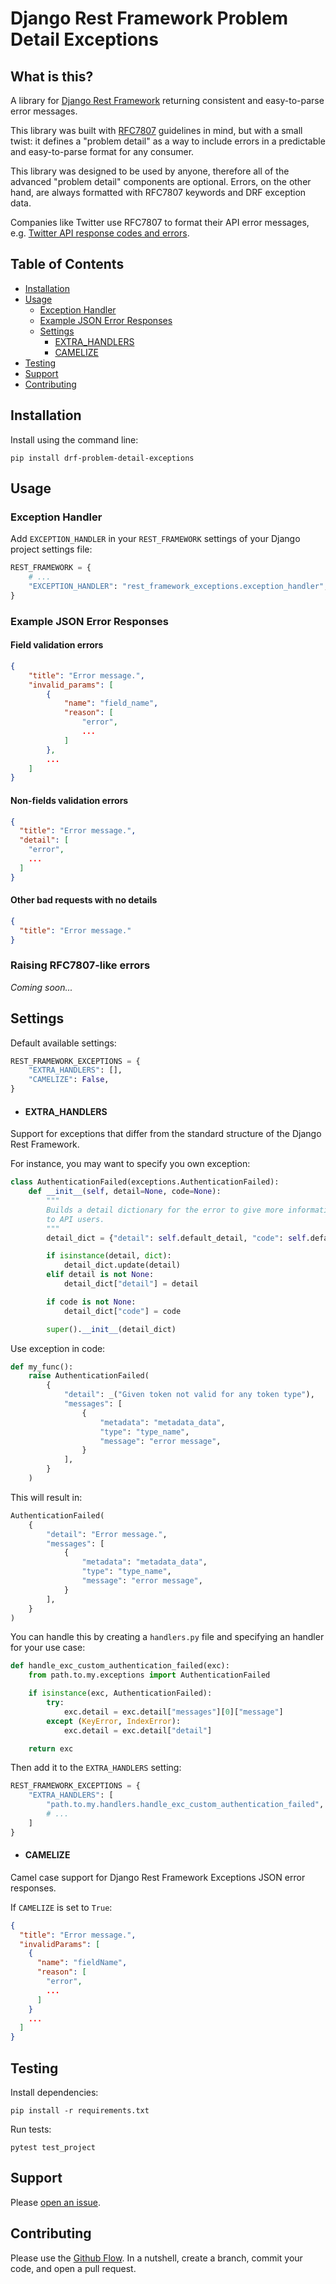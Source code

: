 # Django Rest Framework Problem Detail Exceptions

## What is this?

A library for [Django Rest Framework](https://www.django-rest-framework.org/) returning consistent and easy-to-parse error messages.

This library was built with [RFC7807](https://tools.ietf.org/html/rfc7807) guidelines in mind, but with a small twist: it defines a "problem detail" as a way to include errors in a predictable and easy-to-parse format for any consumer.

This library was designed to be used by anyone, therefore all of the advanced "problem detail" components are optional.
Errors, on the other hand, are always formatted with RFC7807 keywords and DRF exception data.

Companies like Twitter use RFC7807 to format their API error messages, e.g. [Twitter API response codes and errors](https://developer.twitter.com/en/support/twitter-api/error-troubleshooting).

## Table of Contents

- [Installation](#installation)
- [Usage](#usage)
  - [Exception Handler](#exception-handler)
  - [Example JSON Error Responses](#example-json-error-responses)
  - [Settings](#settings)
    - [EXTRA_HANDLERS](#extra_handlers)
    - [CAMELIZE](#camelize)
- [Testing](#testing)
- [Support](#support)
- [Contributing](#contributing)

## Installation

Install using the command line:

```
pip install drf-problem-detail-exceptions
```

## Usage

### Exception Handler

Add `EXCEPTION_HANDLER` in your `REST_FRAMEWORK` settings of your Django project settings file:

```python
REST_FRAMEWORK = {
    # ...
    "EXCEPTION_HANDLER": "rest_framework_exceptions.exception_handler",
}
```

### Example JSON Error Responses

#### Field validation errors

```json
{
    "title": "Error message.",
    "invalid_params": [
        {
            "name": "field_name",
            "reason": [
                "error",
                ...
            ]
        },
        ...
    ]
}
```

#### Non-fields validation errors

```json
{
  "title": "Error message.",
  "detail": [
    "error",
    ...
  ]
}
```

#### Other bad requests with no details

```json
{
  "title": "Error message."
}
```

### Raising RFC7807-like errors

_Coming soon..._

## Settings

Default available settings:

```python
REST_FRAMEWORK_EXCEPTIONS = {
    "EXTRA_HANDLERS": [],
    "CAMELIZE": False,
}
```

- #### EXTRA_HANDLERS

Support for exceptions that differ from the standard structure of the Django Rest Framework.

For instance, you may want to specify you own exception:

```python
class AuthenticationFailed(exceptions.AuthenticationFailed):
    def __init__(self, detail=None, code=None):
        """
        Builds a detail dictionary for the error to give more information
        to API users.
        """
        detail_dict = {"detail": self.default_detail, "code": self.default_code}

        if isinstance(detail, dict):
            detail_dict.update(detail)
        elif detail is not None:
            detail_dict["detail"] = detail

        if code is not None:
            detail_dict["code"] = code

        super().__init__(detail_dict)
```

Use exception in code:

```python
def my_func():
    raise AuthenticationFailed(
        {
            "detail": _("Given token not valid for any token type"),
            "messages": [
                {
                    "metadata": "metadata_data",
                    "type": "type_name",
                    "message": "error message",
                }
            ],
        }
    )
```

This will result in:

```python
AuthenticationFailed(
    {
        "detail": "Error message.",
        "messages": [
            {
                "metadata": "metadata_data",
                "type": "type_name",
                "message": "error message",
            }
        ],
    }
)
```

You can handle this by creating a `handlers.py` file and specifying an handler for your use case:

```python
def handle_exc_custom_authentication_failed(exc):
    from path.to.my.exceptions import AuthenticationFailed

    if isinstance(exc, AuthenticationFailed):
        try:
            exc.detail = exc.detail["messages"][0]["message"]
        except (KeyError, IndexError):
            exc.detail = exc.detail["detail"]

    return exc
```

Then add it to the `EXTRA_HANDLERS` setting:

```python
REST_FRAMEWORK_EXCEPTIONS = {
    "EXTRA_HANDLERS": [
        "path.to.my.handlers.handle_exc_custom_authentication_failed",
        # ...
    ]
}
```

- #### CAMELIZE

Camel case support for Django Rest Framework Exceptions JSON error responses.

If `CAMELIZE` is set to `True`:

```json
{
  "title": "Error message.",
  "invalidParams": [
    {
      "name": "fieldName",
      "reason": [
        "error",
        ...
      ]
    }
    ...
  ]
}
```

## Testing

Install dependencies:

```
pip install -r requirements.txt
```

Run tests:

```
pytest test_project
```

## Support

Please [open an issue](https://github.com/gripep/drf-problem-detail-exceptions/issues/new).

## Contributing

Please use the [Github Flow](https://guides.github.com/introduction/flow/). In a nutshell, create a branch, commit your code, and open a pull request.
